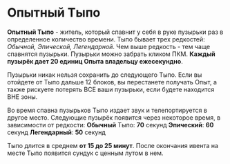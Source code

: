 Опытный Тыпо 
=====

__Опытный Тыпо__ - житель, который спавнит у себя в руке пузырьки раз в определенное количество времени. Тыпо бывает трех редкостей: _Обычной, Эпической, Легендарной_. Чем выше редкость - тем чаще спавнятся пузырьки. Пузырьки можно забрать кликом ПКМ. __Каждый пузырёк дает 20 единиц Опыта владельцу ежесекундно__.

Пузырьки никак нельзя сохранить до следующего Тыпо. Если вы отойдете от Тыпо дальше 12 блоков, вы перестанете получать Опыт, а также рискуете потерять ВСЕ ваши пузырьки, если будете находится ВНЕ зоны.

Во время спавна пузырьков Тыпо издает звук и телепортируется в другое место. Следующие пузырёк появится через некоторое время, в зависимости от редкости:
__Обычный__ Тыпо: __70__ секунд
__Эпический__: __60__ секунд
__Легендарный__: __50__ секунд

Тыпо длится в среднем __от 15 до 25 минут__. После окончания ивента на месте Тыпо появится сундук с ценным лутом в нем.

